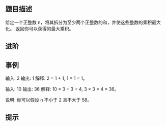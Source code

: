 ## 题目描述

给定一个正整数 n，将其拆分为至少两个正整数的和，并使这些整数的乘积最大化。 返回你可以获得的最大乘积。

## 进阶

## 事例

输入: 2
输出: 1
解释: 2 = 1 + 1, 1 × 1 = 1。

输入: 10
输出: 36
解释: 10 = 3 + 3 + 4, 3 × 3 × 4 = 36。

说明: 你可以假设 n 不小于 2 且不大于 58。

## 提示
